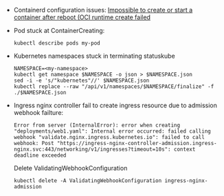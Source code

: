 - Containerd configuration issues:
  [Impossible to create or start a container after reboot (OCI runtime create failed](https://github.com/containerd/containerd/issues/4857#issuecomment-747238907)

- Pod stuck at ContainerCreating:
  
  ```shell
  kubectl describe pods my-pod
  ```

- Kubernetes namespaces stuck in terminating statuskube
  
  ```shell
  NAMESPACE=<my-namespace>
  kubectl get namespace $NAMESPACE -o json > $NAMESPACE.json
  sed -i -e 's/"kubernetes"//' $NAMESPACE.json
  kubectl replace --raw "/api/v1/namespaces/$NAMESPACE/finalize" -f ./$NAMESPACE.json
  ```

- Ingress nginx controller fail to create ingress resource due to admission webhook failture:
  
  ```
  Error from server (InternalError): error when creating "deployments/web1.yaml": Internal error occurred: failed calling webhook "validate.nginx.ingress.kubernetes.io": failed to call webhook: Post "https://ingress-nginx-controller-admission.ingress-nginx.svc:443/networking/v1/ingresses?timeout=10s": context deadline exceeded
  ```
  
  Delete ValidatingWebhookConfiguration
  
  ```shell
  kubectl delete -A ValidatingWebhookConfiguration ingress-nginx-admission
  ```

